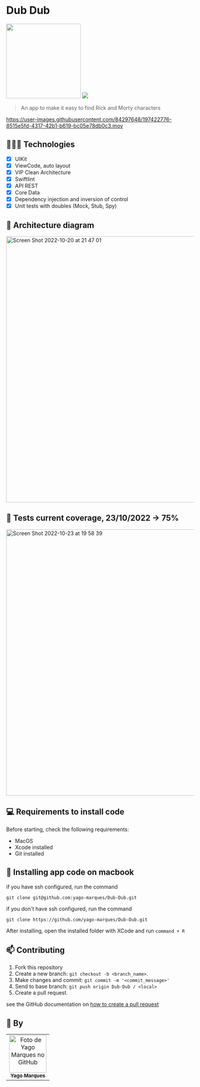 
# Dub Dub

<img src="https://user-images.githubusercontent.com/84297648/197087983-5bccfba6-3aad-4b8d-a85f-af0dbbebc9ed.png" width=200/>
<img src="https://img.shields.io/badge/Swift-FA7343?style=for-the-badge&logo=swift&logoColor=white">

> An app to make it easy to find Rick and Morty characters

https://user-images.githubusercontent.com/84297648/197422776-8515e5fd-4317-42b1-b619-bc05e78db0c3.mov

## 👩🏾‍💻 Technologies
- [x] UIKit
- [x] ViewCode, auto layout
- [x] VIP Clean Architecture
- [x] Swiftlint
- [x] API REST
- [x] Core Data
- [x] Dependency injection and inversion of control
- [x] Unit tests with doubles (Mock, Stub, Spy)

## 📱 Architecture diagram

<img width="714" alt="Screen Shot 2022-10-20 at 21 47 01" src="https://user-images.githubusercontent.com/84297648/197085829-789447b5-14de-4b9a-8761-083099549ec9.png">

## 📱 Tests current coverage, 23/10/2022 -> 75%

<img width="714" alt="Screen Shot 2022-10-23 at 19 58 39" src="https://user-images.githubusercontent.com/84297648/197422961-65b73eb5-4b11-49c4-906f-596532420997.png">

## 💻 Requirements to install code

Before starting, check the following requirements:
* MacOS
* Xcode installed
* Git installed

## 🚀 Installing app code on macbook

if you have ssh configured, run the command
```
git clone git@github.com:yago-marques/Dub-Dub.git
```
if you don't have ssh configured, run the command
```
git clone https://github.com/yago-marques/Dub-Dub.git
```

After installing, open the installed folder with XCode and run `command + R`

## 📫 Contributing
1. Fork this repository
2. Create a new branch: `git checkout -b <branch_name>`.
3. Make changes and commit: `git commit -m '<commit_message>'`
4. Send to base branch: `git push origin Dub-Dub / <local>`
5. Create a pull request.

see the GitHub documentation on [how to create a pull request](https://help.github.com/en/github/collaborating-with-issues-and-pull-requests/creating-a-pull-request)

## 🤝 By

<table>
  <tr>
    <td align="center">
      <a href="https://github.com/yago-marques">
        <img src="https://avatars.githubusercontent.com/u/84297648?v=4" width="100px;" alt="Foto de Yago Marques no GitHub"/><br>
        <sub>
          <b>Yago Marques</b>
        </sub>
      </a>
    </td>
  </tr>
</table>
